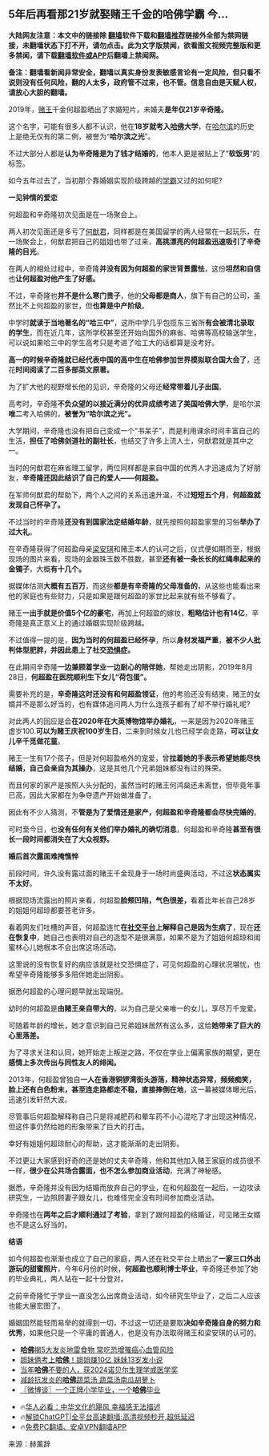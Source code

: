  <!-- 面包屑导航 --> <h2>5年后再看那21岁就娶赌王千金的哈佛学霸 今...</h2> <p class="notice"><b>大陆网友注意：本文中的链接除 <a href="https://github.com/bannedbook/fanqiang" >翻墙</a>软件下载和<a href="https://github.com/killgcd/justmysocks/blob/master/README.md">翻墙推荐</a>链接外全部为禁网链接，未翻墙状态下打不开，请勿点击。此为文字版禁闻，欲看图文视频完整版和更多禁闻，请下载<a href="https://github.com/bannedbook/fanqiang">翻墙软件或APP</a>后翻墙上禁闻网。</p><p>备注：翻墙看新闻非常安全，翻墙以真实身份发表敏感言论有一定风险，但只看不说则没有任何风险，翻的人太多，政府管不过来，也不管。信息自由是天赋人权，请放心大胆的翻墙。</b></p>  <div class="entry"> <p>2019年，<a href="https://www.bannedbook.org/bnews/tag/%e8%b5%8c%e7%8e%8b/" class="st_tag internal_tag" rel="tag" title="标签 赌王 下的日志">赌王</a>千金何超盈晒出了求婚短片，未婚夫<strong>是年仅21岁辛奇隆。</strong></p> <p>这个名字，可能有很多人都不认识，他在<strong>18岁就考入<a href="https://www.bannedbook.org/bnews/tag/%e5%93%88%e4%bd%9b/" class="st_tag internal_tag" rel="tag" title="标签 哈佛 下的日志">哈佛</a>大学</strong>，在<a href="https://www.bannedbook.org/bnews/tag/%e5%93%88%e5%b0%94%e6%bb%a8/" class="st_tag internal_tag" rel="tag" title="标签 哈尔滨 下的日志">哈尔滨</a>的历史上是绝无仅有的第二例，被誉为“<strong>哈尔滨之光</strong>”。</p> <p>不过大部分人都是<strong>认为辛奇隆是为了钱才结婚的</strong>，他本人更是被贴上了“<strong>软饭男</strong>”的标签。</p> <p>如今五年过去了，当初那个靠婚姻实现阶级跨越的<a href="https://www.bannedbook.org/bnews/tag/%e5%ad%a6%e9%9c%b8/" class="st_tag internal_tag" rel="tag" title="标签 学霸 下的日志">学霸</a>又过的如何呢?</p> <p><strong>一见钟情的爱恋</strong></p> <p>何超盈和辛奇隆初次见面是在一场聚会上。</p> <p>两人初次见面还是多亏了<a href="https://www.bannedbook.org/bnews/tag/%e4%bd%95%e7%8c%b7%e5%90%9b/" class="st_tag internal_tag" rel="tag" title="标签 何猷君 下的日志">何猷君</a>，同样都是在美国留学的两人经常在一起玩乐，在一场聚会上，何猷君把自己的姐姐也带了过来，<strong>高挑漂亮的何超盈迅速吸引了辛奇隆的目光</strong>。</p> <p>在两人的相处过程中，辛奇隆<strong>并没有因为何超盈的家世背景露怯</strong>，这份<strong>坦然和自信</strong>也<strong>让何超盈对他产生了好感。</strong></p> <p>不过，辛奇隆也<strong>并不是什么寒门贵子</strong>，他的<strong>父母都是商人</strong>，旗下有自己的公司，虽然比不上何超盈的家世，但<strong>也算是中产阶级</strong>。</p> <p>中学时<strong>就读于当地著名的“哈三中”</strong>，这所中学几乎包揽东三省所<strong>有会被清北录取的学生</strong>，而在近几年，这所学校甚至还开始向国外的麻省、哈佛等高校输送学生，可以说如果哈三中的学生高考只是考进了哈工大的话都算是没考好。</p> <p><strong>高一的时候辛奇隆就已经代表中国的高中生在哈佛参加世界模拟联合国大会了</strong>，还花<strong>时间阅读了二百多部英文原著。</strong></p> <p>为了扩大他的视野增长他的见识，辛奇隆的父母还<strong>经常带着儿子出国</strong>。</p>  <p>高考时，辛奇隆<strong>不负众望的以接近满分的优异成绩考进了美国哈佛大学</strong>，是哈尔滨<strong>唯二</strong>考入哈佛的，<strong>被誉为“哈尔滨之光”。</strong></p> <p>大学期间，辛奇隆也没有把自己变成一个“书呆子”，而是利用课余时间丰富自己的生活，<strong>担任了哈佛剑道社的副社长</strong>，也结交了许多上流人士，何猷君就是其中之一。</p> <p>当时的何猷君在麻省理工留学，两位同样都是来自中国的优秀人才迅速成为了好朋友，<strong>辛奇隆还因此结识了自己的爱人——何超盈。</strong></p> <p>在军师何猷君的帮助下，两个人之间的关系迅速升温，不过<strong>短短五个月</strong>，<strong>何超盈就发现自己怀孕了。</strong></p> <p>不过当时的辛奇隆<strong>还没有到国家法定结婚年龄</strong>，就先按照何超盈家里的习俗<strong>举办了过大礼</strong>。</p> <p>在辛奇隆获得了何超盈母亲<a href="https://www.bannedbook.org/bnews/tag/%e6%a2%81%e5%ae%89%e7%90%aa/" class="st_tag internal_tag" rel="tag" title="标签 梁安琪 下的日志">梁安琪</a>和赌王本人的认可之后，仪式便如期而至，根据现场的图片来看，现场的金器珠玉数不胜数，甚至<strong>还有被一条长长的红绳串起来的金镯子</strong>，大概<strong>有十几个。</strong></p> <p>据媒体估测<strong>大概有五百万</strong>，而这些<strong>都是有辛奇隆的父母准备的</strong>，从这些也能看出来他的家庭也有些财力，只是如果是跟何超盈的家世比起来就有些不够看了。</p> <p>赌王<strong>一出手就是价值5个亿的豪宅</strong>，再加上何超盈的嫁妆，<strong>粗略估计也有14亿</strong>，辛奇隆是真正意义上的通过婚姻实现阶级跨越。</p> <p>不过值得一提的是，<strong>因为当时的何超盈已经怀孕</strong>，所以<strong>身材发福严重</strong>，<strong>被不少人批判体型肥胖，并因此患上了社交<a href="https://www.bannedbook.org/bnews/tag/%E6%81%90%E6%83%A7%E7%97%87/" class="st_tag internal_tag" rel="tag" title="标签 恐惧症 下的日志">恐惧症</a>。</strong></p> <p>在此期间辛奇隆<strong>一边兼顾着学业一边耐心的陪伴她</strong>，帮她走出阴影，2019年8月28日，<strong>何超盈在医院顺利生下女儿“荷包蛋”。</strong></p> <p>需要补充的是，<strong>辛奇隆这时还没有和何超盈领证</strong>，他的考验还没有结束，赌王的女婿并不是那么好当的，也有媒体追问两人为什么连孩子都有了却不举行婚礼呢?</p> <p>对此两人的回应是会<strong>在2020年在大英博物馆举办婚礼</strong>，一来是因为2020年赌王虚岁100.<strong>可以为赌王庆祝100岁生日</strong>，二来到时候女儿也已经学会走路，<strong>可以让女儿辛千觅做花童</strong>。</p>  <p>赌王一生有17个孩子，但是对何超盈格外的宠爱，曾<strong>拉着她的手表示希望她能尽快结婚，自己会亲自为其操办</strong>，这是其他几个兄弟姐妹都没有过的殊荣。</p> <p>而且何家的家产是按照人头分配的，虽然当时的赌王何鸿燊还未离世，但毕竟年事已高，因此大家都在为争夺遗产开始做准备了。</p> <p>因此有不少人猜测，不<strong>管是为了爱情还是家产，何超盈和辛奇隆都会尽快完婚的</strong>。</p> <p>可时至今日，也<strong>没有任何有关他们举办婚礼的确切消息</strong>，何超盈和辛奇隆<strong>甚至有很长一段时间都消失在了大众视野。</strong></p> <p><strong>婚后首次露面难掩憔悴</strong></p> <p>前段时间，许久没有露过面的赌王千金现身于一场时尚盛典活动，不过这<strong>状态属实不太好</strong>。</p> <p>根据现场流露出的照片来看，何超盈<strong>脸颊凹陷，气色很差，</strong>看着比年长自己28岁的姐姐何超琼都要苍老许多。</p> <p>看着网友们吐槽的声音，何超盈连忙<strong>在<a href="https://www.bannedbook.org/bnews/tag/%E7%A4%BE%E4%BA%A4%E5%B9%B3%E5%8F%B0/" class="st_tag internal_tag" rel="tag" title="标签 社交平台 下的日志">社交平台</a>上解释自己是因为生病了</strong>，现在<strong>还在恢复中</strong>，她自己也表明对自己的造型不是很满意，如果不是为了姐姐何超琼和闺蜜林心儿她根本不会出席这场活动。</p> <p>这里说的没有恢复好的病应该就是社交恐惧症了，可见何超盈的心理状况堪忧，也希望辛奇隆能够多多陪伴她走出阴影。</p> <p>据悉何超盈的心理问题早就出现端倪。</p> <p>幼时的何超盈是<strong>由赌王亲自带大的</strong>，以为自己是父亲唯一的女儿，享尽万千宠爱。</p> <p>可随着年龄的增长，她才意识到自己兄弟姐妹居然有这么多，这给<strong>她带来了巨大的心里落差。</strong></p>  <p>为了寻求关注和认同，她开始走上叛逆之路，不仅在学业上偏离家族的期望，更在<strong>感情上多次传出与同性友人的绯闻。</strong></p> <p>2013年，何超盈曾独自<strong>一人在香港铜锣湾街头游荡，精神状态异常，频频痴笑，脸上还有白色粉末，甚至连走路都走不稳，直接摔倒在地</strong>，这一幕被媒体曝光后，迅速引发轩然大波。</p> <p>尽管事后何超盈解释称自己只是将减肥药和晕车药不小心混吃了才出现这种情况，但这件事仍然给她的形象带来了巨大的打击。</p> <p>幸好有姐姐何超琼耐心的帮助，这才能渐渐的走出阴影。</p> <p>不过更让大家感到好奇的还是她的丈夫辛奇隆，他和其他加入赌王家庭的成员很不一样，<strong>很少在公共场合露面，也不怎么参加商业活动</strong>，充满了神秘感。</p> <p>据悉，辛奇隆并没有因为结婚而放弃自己的学业，在和何超盈在一起后，一边攻读研究生，一边照顾妻子跟女儿，也难怪完全没有时间参加商业活动。</p> <p>辛奇隆也在<strong>两年之后才顺利通过了考验</strong>，拿到了跟何超盈的结婚证，可见赌王女婿也不是这么好当的。</p> <p><strong>结语</strong></p> <p>如今何超盈也渐渐也成立了自己的家庭，两人还在社交平台上晒出了<strong>一家三口外出游玩的甜蜜照片</strong>，今年6月份的时候，<strong>何超盈也顺利博士毕业</strong>，辛奇隆还参加了她的毕业典礼，两人站在一起十分登对。</p> <p>之前辛奇隆忙于学业一直没怎么出席商业活动，如今研究生毕业了，之后二人应该也能大展宏图了。</p> <p>婚姻固然能轻而易举的就得到一切，不过这一切还是要取<strong>决如辛奇隆自身的努力和优秀</strong>，如果他只是一个平庸的普通人，也是没有办法取得赌王和梁安琪的认可的。</p> <!--<div id="taboola-mid-1"></div>--><ul class='op-related-articles' title='相关阅读'> <li><a href='https://www.bannedbook.org/bnews/health/20241012/2100611.html' target='_blank'><b>哈佛</b>揭5大发炎地雷食物 常吃恐增罹癌心血管风险</a></li> <li><a href='https://www.bannedbook.org/bnews/funmedia/20241009/2099622.html' target='_blank'>姐妹俩考上<b>哈佛</b>！姐姐赚10亿 妹妹13岁发小说</a></li> <li><a href='https://www.bannedbook.org/bnews/cnnews/20241008/2098960.html' target='_blank'>当年<b>哈佛</b>不要的人，获2024诺贝尔生理学或医学奖</a></li> <li><a href='https://www.bannedbook.org/bnews/sohnews/20241008/2098872.html' target='_blank'>减龄抗发炎的<b>哈佛</b>蔬菜汤 蔬菜汤南瓜胡萝卜</a></li> <li><a href='https://www.bannedbook.org/bnews/ssgc/20241007/2098439.html' target='_blank'>〖微博谈〗一个正牌小学毕业，一个<b>哈佛</b>毕业</a></li> </ul> <ul class="texttj"> <!--<li>🔥<a href="https://www.bannedbook.org/bnews/ssgc/20230219/1850782.html" target="_blank">法国犹太老板：神告诉我们，只有一位中国人能救人类</a></li>--> <li>🔥<a href="https://www.bannedbook.org/bnews/comments/20220220/1694796.html" target="_blank">华人必看：中华文化的飓风 幸福感无法描述</a></li> <li>🔥<a href="https://github.com/bannedbook/fanqiang/wiki/V2ray%E6%9C%BA%E5%9C%BA" target="_blank">解锁ChatGPT|全平台高速翻墙:高清视频秒开,超低延迟</a></li> <li>🔥<a href="https://github.com/bannedbook/fanqiang/wiki/%E7%A6%81%E9%97%BB%E7%BD%91%E5%AE%89%E5%8D%93%E7%BF%BB%E5%A2%99%E6%96%B0%E9%97%BBAPP" target="_blank">免费PC翻墙、安卓VPN翻墙APP</a></li> </ul><p class="src-info">来源：赫薰辞 </p> <a name='sharetosocial'></a> <div style="margin-bottom:5px;padding-bottom:5px;clear:both"> <div id="archive-pix-1" class="banner-ads"> <!-- AuctionX Display platform tag START --> <div id="27602x728x90x621x_ADSLOT1" clicktrack="%%CLICK_URL_ESC%%"></div>  <!-- AuctionX Display platform tag END --> </div> <div id="archive-pix-2" class="banner-ads"> <!-- AuctionX Display platform tag START --> <div id="27556x300x250x621x_ADSLOT1" clicktrack="%%CLICK_URL_ESC%%" style="margin:0 auto;text-align:center"></div>  <!-- AuctionX Display platform tag END --> </div> </div>  <div id="archive-pix-1" class="banner-ads"> <!-- AuctionX Display platform tag START --> <div id="27603x728x90x621x_ADSLOT1" clicktrack="%%CLICK_URL_ESC%%"></div>  <!-- AuctionX Display platform tag END --> </div> </div><!--END ENTRY--> 